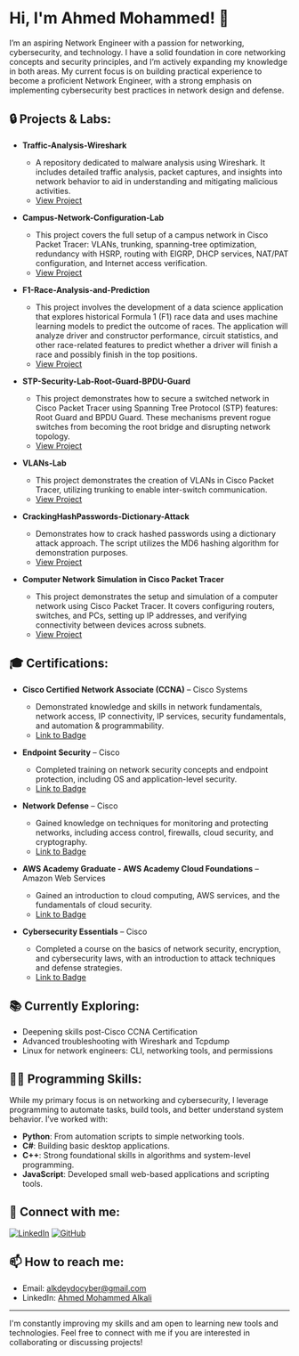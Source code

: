 # Hi, I'm Ahmed Mohammed! 👋  
I’m an aspiring Network Engineer with a passion for networking, cybersecurity, and technology. I have a solid foundation in core networking concepts and security principles, and I’m actively expanding my knowledge in both areas. My current focus is on building practical experience to become a proficient Network Engineer, with a strong emphasis on implementing cybersecurity best practices in network design and defense.

## 🔒 Projects & Labs:

- **Traffic-Analysis-Wireshark**  
  - A repository dedicated to malware analysis using Wireshark. It includes detailed traffic analysis, packet captures, and insights into network behavior to aid in understanding and mitigating malicious activities.
  - [View Project](https://github.com/AhmS3cOps/Traffic-Analysis-Wireshark)
 
- **Campus-Network-Configuration-Lab**  
  - This project covers the full setup of a campus network in Cisco Packet Tracer: VLANs, trunking, spanning-tree optimization, redundancy with HSRP, routing with EIGRP, DHCP services, NAT/PAT configuration, and Internet access verification.
  - [View Project](https://github.com/AhmS3cOps/Campus-Network-Configuration-Lab)

- **F1-Race-Analysis-and-Prediction**  
  - This project involves the development of a data science application that explores historical Formula 1 (F1) race data and uses machine learning models to predict the outcome of races. The application will analyze driver and constructor performance, circuit statistics, and other race-related features to predict whether a driver will finish a race and possibly finish in the top positions.
  - [View Project](https://github.com/AhmS3cOps/F1-Race-Analysis-and-Prediction)

- **STP-Security-Lab-Root-Guard-BPDU-Guard**  
  - This project demonstrates how to secure a switched network in Cisco Packet Tracer using Spanning Tree Protocol (STP) features: Root Guard and BPDU Guard. These mechanisms prevent rogue switches from becoming the root bridge and disrupting network topology.
  - [View Project](https://github.com/AhmS3cOps/STP-Security-Lab-Root-Guard-BPDU-Guard)

- **VLANs-Lab**  
  - This project demonstrates the creation of VLANs in Cisco Packet Tracer, utilizing trunking to enable inter-switch communication.
  - [View Project](https://github.com/AhmS3cOps/VLANs-Lab)
 
- **CrackingHashPasswords-Dictionary-Attack**  
  - Demonstrates how to crack hashed passwords using a dictionary attack approach. The script utilizes the MD6 hashing algorithm for demonstration purposes.
  - [View Project](https://github.com/AhmS3cOps/CrackingHashPasswords-Dictionary-Attack-)
 
- **Computer Network Simulation in Cisco Packet Tracer**  
  - This project demonstrates the setup and simulation of a computer network using Cisco Packet Tracer. It covers configuring routers, switches, and PCs, setting up IP addresses, and verifying connectivity between devices across subnets.
  - [View Project](https://github.com/AhmS3cOps/Computer-Network-Simulation-in-Cisco-Packet-Tracer)

## 🎓 Certifications:

- **Cisco Certified Network Associate (CCNA)** –  Cisco Systems  
  - Demonstrated knowledge and skills in network fundamentals, network access, IP connectivity, IP services, security fundamentals, and automation & programmability.
  - [Link to Badge](https://www.credly.com/earner/earned/share/e9ffad81-6d3d-4211-b6ee-b0b5e708308f)
    
- **Endpoint Security** – Cisco  
  - Completed training on network security concepts and endpoint protection, including OS and application-level security.  
  - [Link to Badge](https://www.credly.com/users/ahmed-mohammed-allkali)

- **Network Defense** – Cisco  
  - Gained knowledge on techniques for monitoring and protecting networks, including access control, firewalls, cloud security, and cryptography.  
  - [Link to Badge](https://www.credly.com/users/ahmed-mohammed-allkali)
    
- **AWS Academy Graduate - AWS Academy Cloud Foundations** – Amazon Web Services  
  - Gained an introduction to cloud computing, AWS services, and the fundamentals of cloud security.  
  - [Link to Badge](https://www.credly.com/users/ahmed-mohammed-allkali)

- **Cybersecurity Essentials** – Cisco  
  - Completed a course on the basics of network security, encryption, and cybersecurity laws, with an introduction to attack techniques and defense strategies.  
  - [Link to Badge](https://www.credly.com/users/ahmed-mohammed-allkali)

## 📚 Currently Exploring:
- Deepening skills post-Cisco CCNA Certification
- Advanced troubleshooting with Wireshark and Tcpdump
- Linux for network engineers: CLI, networking tools, and permissions

  
## 👨‍💻 Programming Skills:

While my primary focus is on networking and cybersecurity, I leverage programming to automate tasks, build tools, and better understand system behavior. I’ve worked with:
- **Python**: From automation scripts to simple networking tools.
- **C#**: Building basic desktop applications.
- **C++**: Strong foundational skills in algorithms and system-level programming.
- **JavaScript**: Developed small web-based applications and scripting tools.

## 🤳 Connect with me:

[![LinkedIn](https://img.shields.io/badge/LinkedIn-blue?style=for-the-badge&logo=linkedin)](https://www.linkedin.com/in/ahmed-mohammed-alkali/)
[![GitHub](https://img.shields.io/badge/GitHub-black?style=for-the-badge&logo=github)](https://github.com/AhmS3cOps)

## 📫 How to reach me:
- Email: [alkdeydocyber@gmail.com](mailto:alkdeydocyber@gmail.com)
- LinkedIn: [Ahmed Mohammed Alkali](https://www.linkedin.com/in/ahmed-mohammed-alkali)

---

I'm constantly improving my skills and am open to learning new tools and technologies. Feel free to connect with me if you are interested in collaborating or discussing projects!
